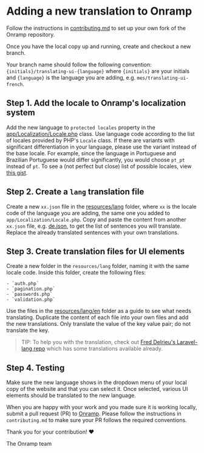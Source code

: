 # Adding a new translation to Onramp

Follow the instructions in [contributing.md](/contributing.md) to set up your own fork of the Onramp repository.

Once you have the local copy up and running, create and checkout a new branch.

Your branch name should follow the following convention: `{initials}/translating-ui-{language}` where `{initials}` are your initials and `{language}` is the language you are adding, e.g. `mes/translating-ui-french`.

## Step 1. Add the locale to Onramp's localization system

Add the new language to `protected locales` property in the [app/Localization/Locale.php](/app/Localization/Locale.php) class. Use language code according to the list of locales provided by PHP's `Locale` class. If there are variants with significant differentiation in your language, please use the variant instead of the base locale. For example, since the language in Portuguese and Brazilian Portuguese would differ significantly, you would choose `pt_pt` instead of `pt`. To see a (not perfect but close) list of possible locales, view [this gist](https://gist.github.com/mattstauffer/5d88119825667916aa618dedb4988381).

## Step 2. Create a `lang` translation file

Create a new `xx.json` file in the [resources/lang](/resources/lang) folder, where `xx` is the locale code of the language you are adding, the same one you added to `app/Localization/Locale.php`. Copy and paste the content from another `xx.json` file, e.g. [de.json](/resources/lang/de.json), to get the list of sentences you will translate. Replace the already translated sentences with your own translations.

## Step 3. Create translation files for UI elements

Create a new folder in the `resources/lang` folder, naming it with the same locale code. Inside this folder, create the following files:

    - `auth.php`
    - `pagination.php`
    - `passwords.php`
    - `validation.php`

Use the files in the [resources/lang/en](/resources/lang/en) folder as a guide to see what needs translating. Duplicate the content of each file into your own files and add the new translations. Only translate the value of the key value pair; do not translate the key.

> TIP: To help you with the translation, check out [Fred Delrieu's Laravel-lang repo](https://github.com/caouecs/Laravel-lang/tree/master/src) which has some translations available already.

## Step 4. Testing

Make sure the new language shows in the dropdown menu of your local copy of the website and that you can select it. Once selected, various UI elements should be translated to the new language.

When you are happy with your work and you made sure it is working locally, submit a pull request (PR) to [Onramp](https://github.com/tightenco/onramp). Please follow the instructions in `contributing.md` to make sure your PR follows the required conventions.

Thank you for your contribution! :heart:

The Onramp team
